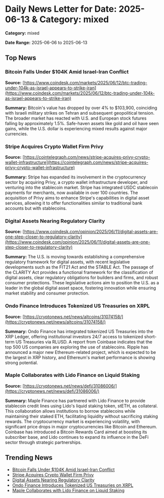 
# Daily News Letter for Date: 2025-06-13 & Category: mixed

**Category:** mixed

**Date Range:** 2025-06-06 to 2025-06-13

## Top News
    
### Bitcoin Falls Under $104K Amid Israel-Iran Conflict
**Source:** [https://www.coindesk.com/markets/2025/06/12/btc-trading-under-104k-as-israel-appears-to-strike-iran](https://www.coindesk.com/markets/2025/06/12/btc-trading-under-104k-as-israel-appears-to-strike-iran)

**Summary:** 
Bitcoin's value has dropped by over 4% to $103,900, coinciding with Israeli military strikes on Tehran and subsequent geopolitical tension. The broader market has reacted with U.S. and European stock futures falling by approximately 1.5%. Safe-haven assets like gold and oil have seen gains, while the U.S. dollar is experiencing mixed results against major currencies.
    
### Stripe Acquires Crypto Wallet Firm Privy
**Source:** [https://cointelegraph.com/news/stripe-acquires-privy-crypto-wallet-infrastructure](https://cointelegraph.com/news/stripe-acquires-privy-crypto-wallet-infrastructure)

**Summary:** 
Stripe has expanded its involvement in the cryptocurrency sector by acquiring Privy, a crypto wallet infrastructure developer, and venturing into the stablecoin market. Stripe has integrated USDC stablecoin payments for merchants, now available in over 100 countries. The acquisition of Privy aims to enhance Stripe's capabilities in digital asset services, allowing it to offer functionalities similar to traditional bank accounts but with stablecoins.
    
### Digital Assets Nearing Regulatory Clarity
**Source:** [https://www.coindesk.com/opinion/2025/06/11/digital-assets-are-one-step-closer-to-regulatory-clarity](https://www.coindesk.com/opinion/2025/06/11/digital-assets-are-one-step-closer-to-regulatory-clarity)

**Summary:** 
The U.S. is moving towards establishing a comprehensive regulatory framework for digital assets, with recent legislative developments such as the FIT21 Act and the STABLE Act. The passage of the CLARITY Act provides a functional framework for the classification of digital assets, clear regulatory obligations for builders and firms, and robust consumer protections. These legislative actions aim to position the U.S. as a leader in the global digital asset space, fostering innovation while ensuring market stability and consumer protection.
    
### Ondo Finance Introduces Tokenized US Treasuries on XRPL
**Source:** [https://cryptonews.net/news/altcoins/31074158/](https://cryptonews.net/news/altcoins/31074158/)

**Summary:** 
Ondo Finance has integrated tokenized US Treasuries into the XRP Ledger, offering institutional investors 24/7 access to tokenized short-term US Treasuries via RLUSD. A report from Coinbase indicates that the top 500 US companies are exploring the use of stablecoins. Ripple has announced a major new Ethereum-related project, which is expected to be the largest in XRP history, and Ethereum's market performance is showing strong potential.
    
### Maple Collaborates with Lido Finance on Liquid Staking
**Source:** [https://cryptonews.net/news/defi/31086006/](https://cryptonews.net/news/defi/31086006/)

**Summary:** 
Maple Finance has partnered with Lido Finance to provide stablecoin credit lines using Lido's liquid staking token, stETH, as collateral. This collaboration allows institutions to borrow stablecoins while maintaining their staked ETH, facilitating liquidity without sacrificing staking rewards. The cryptocurrency market is experiencing volatility, with significant price drops in major cryptocurrencies like Bitcoin and Ethereum. Coinbase has introduced a Bitcoin Rewards Card aimed at boosting its subscriber base, and Lido continues to expand its influence in the DeFi sector through strategic partnerships.
    
## Trending News
- [Bitcoin Falls Under $104K Amid Israel-Iran Conflict](https://www.coindesk.com/markets/2025/06/12/btc-trading-under-104k-as-israel-appears-to-strike-iran)
- [Stripe Acquires Crypto Wallet Firm Privy](https://cointelegraph.com/news/stripe-acquires-privy-crypto-wallet-infrastructure)
- [Digital Assets Nearing Regulatory Clarity](https://www.coindesk.com/opinion/2025/06/11/digital-assets-are-one-step-closer-to-regulatory-clarity)
- [Ondo Finance Introduces Tokenized US Treasuries on XRPL](https://cryptonews.net/news/altcoins/31074158/)
- [Maple Collaborates with Lido Finance on Liquid Staking](https://cryptonews.net/news/defi/31086006/)
